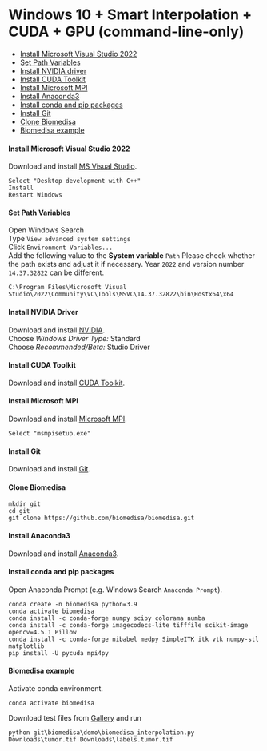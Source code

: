 # Windows 10 + Smart Interpolation + CUDA + GPU (command-line-only)

- [Install Microsoft Visual Studio 2022](#install-microsoft-visual-studio-2022)
- [Set Path Variables](#set-path-variables)
- [Install NVIDIA driver](#install-nvidia-driver)
- [Install CUDA Toolkit](#install-cuda-toolkit)
- [Install Microsoft MPI](#install-microsoft-mpi)
- [Install Anaconda3](#install-anaconda3)
- [Install conda and pip packages](#install-conda-and-pip-packages)
- [Install Git](#install-git)
- [Clone Biomedisa](#clone-biomedisa)
- [Biomedisa example](#biomedisa-example)

#### Install Microsoft Visual Studio 2022
Download and install [MS Visual Studio](https://visualstudio.microsoft.com/de/thank-you-downloading-visual-studio/?sku=Community&channel=Release&version=VS2022&source=VSLandingPage&passive=false&cid=2030).
```
Select "Desktop development with C++"
Install
Restart Windows
```

#### Set Path Variables
Open Windows Search  
Type `View advanced system settings`  
Click `Environment Variables...`  
Add the following value to the **System variable** `Path`
Please check whether the path exists and adjust it if necessary. Year `2022` and version number `14.37.32822` can be different.
```
C:\Program Files\Microsoft Visual Studio\2022\Community\VC\Tools\MSVC\14.37.32822\bin\Hostx64\x64
```

#### Install NVIDIA Driver
Download and install [NVIDIA](https://www.nvidia.com/Download/Find.aspx?lang=en-us).  
Choose *Windows Driver Type:* Standard  
Choose *Recommended/Beta:* Studio Driver

#### Install CUDA Toolkit
Download and install [CUDA Toolkit](https://developer.nvidia.com/cuda-downloads).

#### Install Microsoft MPI
Download and install [Microsoft MPI](https://www.microsoft.com/en-us/download/details.aspx?id=57467).
```
Select "msmpisetup.exe"
```

#### Install Git
Download and install [Git](https://github.com/git-for-windows/git/releases/download/v2.28.0.windows.1/Git-2.28.0-64-bit.exe).

#### Clone Biomedisa
```
mkdir git
cd git
git clone https://github.com/biomedisa/biomedisa.git
```

#### Install Anaconda3
Download and install [Anaconda3](https://www.anaconda.com/products/individual#windows).

#### Install conda and pip packages
Open Anaconda Prompt (e.g. Windows Search `Anaconda Prompt`).
```
conda create -n biomedisa python=3.9
conda activate biomedisa
conda install -c conda-forge numpy scipy colorama numba
conda install -c conda-forge imagecodecs-lite tifffile scikit-image opencv=4.5.1 Pillow
conda install -c conda-forge nibabel medpy SimpleITK itk vtk numpy-stl matplotlib
pip install -U pycuda mpi4py
```

#### Biomedisa example
Activate conda environment.
```
conda activate biomedisa
```
Download test files from [Gallery](https://biomedisa.de/gallery/) and run
```
python git\biomedisa\demo\biomedisa_interpolation.py Downloads\tumor.tif Downloads\labels.tumor.tif
```


